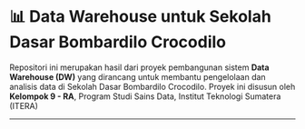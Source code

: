 # 📊 Data Warehouse untuk Sekolah Dasar Bombardilo Crocodilo

Repositori ini merupakan hasil dari proyek pembangunan sistem **Data Warehouse (DW)** yang dirancang untuk membantu pengelolaan dan analisis data di Sekolah Dasar Bombardilo Crocodilo. Proyek ini disusun oleh **Kelompok 9 - RA**, Program Studi Sains Data, Institut Teknologi Sumatera (ITERA)

---
